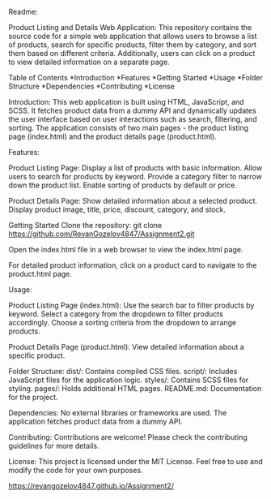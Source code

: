 Readme:


Product Listing and Details Web Application:
This repository contains the source code for a simple web application that allows users to browse a list of products, search for specific products, filter them by category, and sort them based on different criteria. Additionally, users can click on a product to view detailed information on a separate page.


Table of Contents
*Introduction
*Features
*Getting Started
*Usage
*Folder Structure
*Dependencies
*Contributing
*License


Introduction:
This web application is built using HTML, JavaScript, and SCSS. It fetches product data from a dummy API and dynamically updates the user interface based on user interactions such as search, filtering, and sorting. The application consists of two main pages - the product listing page (index.html) and the product details page (product.html).


Features:


Product Listing Page:
Display a list of products with basic information.
Allow users to search for products by keyword.
Provide a category filter to narrow down the product list.
Enable sorting of products by default or price.


Product Details Page:
Show detailed information about a selected product.
Display product image, title, price, discount, category, and stock.


Getting Started
Clone the repository:
git clone https://github.com/RevanGozelov4847/Assignment2.git

Open the index.html file in a web browser to view the index.html page.


For detailed product information, click on a product card to navigate to the product.html page.


Usage:


Product Listing Page (index.html):
Use the search bar to filter products by keyword.
Select a category from the dropdown to filter products accordingly.
Choose a sorting criteria from the dropdown to arrange products.


Product Details Page (product.html):
View detailed information about a specific product.


Folder Structure:
dist/: Contains compiled CSS files.
script/: Includes JavaScript files for the application logic.
styles/: Contains SCSS files for styling.
pages/: Holds additional HTML pages.
README.md: Documentation for the project.


Dependencies:
No external libraries or frameworks are used.
The application fetches product data from a dummy API.


Contributing:
Contributions are welcome! Please check the contributing guidelines for more details.


License:
This project is licensed under the MIT License. Feel free to use and modify the code for your own purposes.


https://revangozelov4847.github.io/Assignment2/



